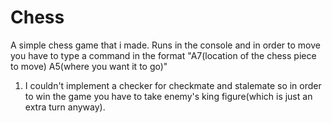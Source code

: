 # Chess
A simple chess game that i made. Runs in the console and in order to move you have to type a command in the format "A7(location of the chess piece to move) A5(where you want it to go)"

  1. I couldn't implement a checker for checkmate and stalemate so in order to win the game you have to take enemy's king figure(which is just an extra turn anyway).
